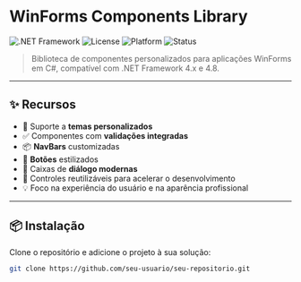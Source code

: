 # WinForms Components Library

![.NET Framework](https://img.shields.io/badge/.NET_Framework-4.x-blue)
![License](https://img.shields.io/github/license/MaykeSN/seu-repositorio)
![Platform](https://img.shields.io/badge/platform-Windows-blue)
![Status](https://img.shields.io/badge/status-Em%20desenvolvimento-yellow)

> Biblioteca de componentes personalizados para aplicações WinForms em C#, compatível com .NET Framework 4.x e 4.8.

---

## ✨ Recursos

- 🎨 Suporte a **temas personalizados**
- ✅ Componentes com **validações integradas**
- 📦 **NavBars** customizadas
- 🔘 **Botões** estilizados
- 💬 Caixas de **diálogo modernas**
- 🧩 Controles reutilizáveis para acelerar o desenvolvimento
- 💡 Foco na experiência do usuário e na aparência profissional

---

## 📦 Instalação

Clone o repositório e adicione o projeto à sua solução:

```bash
git clone https://github.com/seu-usuario/seu-repositorio.git

